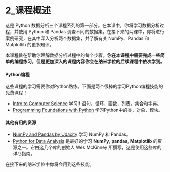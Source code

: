 # 2_课程概述

这是 Python 数据分析三个课程系列的第一部分。在本课中，你将学习数据分析过程，并使用 Python 和 Pandas 调查不同的数据集。在接下来的两课中，你将进行案例研究，在其中深入分析两个数据集，并了解有关 NumPy、Pandas 和 Matplotlib 的更多知识。

本课程旨在帮助你理解数据分析过程中的每个步骤。**你在本课程中需要完成一些简单的编程练习，但是更加深入的课程内容你会在纳米学位的后续课程中依次学到。**

#### Python编程

这些课程的学习需要你对Python熟练。下面是两个很棒的学习Python编程技能的免费课程！

- [Intro to Computer Science](https://www.udacity.com/course/intro-to-computer-science--cs101) 学习if 语句，循环，函数，列表，集合和字典。
- [Programming Foundations with Python](https://www.udacity.com/course/programming-foundations-with-python--ud036) 学习Python中的类，对象，模块。

#### 其他有用的资源

- [NumPy and Pandas by Udacity](https://classroom.udacity.com/courses/ud170) 学习 NumPy 和 Pandas。
- [Python for Data Analysis](http://www.ruxizhang.com/uploads/4/4/0/2/44023465/python_for_data_analysis.pdf) 是最好的学习 **NumPy**, **pandas**, **Matplotlib** 的资源之一。它由这几个库的创始人 Wes McKinney 所撰写，这是使用这些库的详尽指南。

在接下来的纳米学位中你将会用到这些技能。